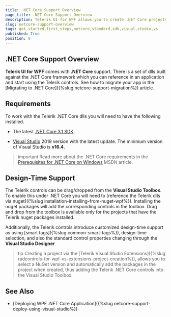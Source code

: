 ```yaml
---
title: .NET Core Support Overview 
page_title: .NET Core Support Overview 
description: Telerik UI for WPF allows you to create .NET Core projects. 
slug: netcore-support-overview
tags: get,started,first,steps,netcore,standard,sdk,visual,studio,vs
published: True
position: 0
---
```


## .NET Core Support Overview 

__Telerik UI for WPF__ comes with __.NET Core__ support. There is a set of dlls built against the .NET Core framework which you can reference in an application and start using the Telerik controls. See how to migrate your app in the [Migrаting to .NET Core]({%slug netcore-support-migration%}) article.

## Requirements

To work with the Telerik .NET Core dlls you will need to have the following installed.

* The latest [.NET Core 3.1 SDK](https://dotnet.microsoft.com/download/dotnet-core/3.1).

* [Visual Studio](https://visualstudio.microsoft.com/downloads/) 2019 version with the latest update. The minimum version of Visual Studio is __v16.4__. 

>important Read more about the .NET Core requirements in the [Prerequisites for .NET Core on Windows](https://docs.microsoft.com/en-us/dotnet/core/windows-prerequisites?tabs=netcore2x) MSDN article.

## Design-Time Support

The Telerik controls can be drag/dropped from the __Visual Studio Toolbox__. To enable this under .NET Core you will need to [reference the Telerik dlls via nuget]({%slug installation-installing-from-nuget-wpf%}). Installing the nuget packages will add the corresponding controls in the toolbox. Drag and drop from the toolbox is available only for the projects that have the Telerik nuget packages installed.

Additionally, the Telerik controls introduce customized design-time support as using [smart tags]({%slug common-smart-tags%}), design-time selection, and also the standard control properties changing through the __Visual Studio Designer__

>tip Creating a project via the [Telerik Visual Studio Extensions]({%slug radcontrols-for-wpf-vs-extensions-project-creation%}), allows you to select a NuGet version and automatically add the packages in the project when created, thus adding the Telerik .NET Core controls into the Visual Studio Toolbox.

## See Also

* [Deploying WPF .NET Core Application]({%slug netcore-support-deploy-using-visual-studio%})
